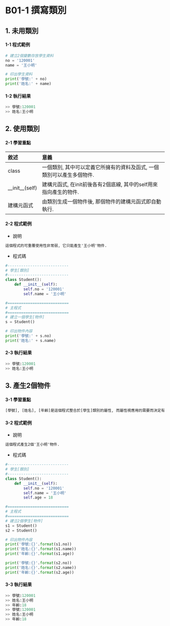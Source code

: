 # B01-1 撰寫類別

## 1. 未用類別

#### 1-1 程式範例


``` python
# 建立2個變數存放學生資料
no = '120001'
name = '王小明'

# 印出學生資料
print('學號:' + no)
print('姓名:' + name)  
```

#### 1-2 執行結果
``` python
>> 學號:120001
>> 姓名:王小明
```

## 2. 使用類別 

#### 2-1 學習重點
| 敘述 | 意義 |
|:---------|:------|
| class | 一個類別, 其中可以定義它所擁有的資料及函式, 一個類別可以產生多個物件.  |
| &#95;&#95;init&#95;&#95;(self) | 建構元函式, 在init前後各有2個底線, 其中的self用來指向產生的物件. |
| 建構元函式 | 由類別生成一個物件後, 那個物件的建構元函式即自動執行. |

#### 2-2 程式範例

* 說明

``` html
這個程式的可重覆使用性非常弱, 它只能產生'王小明'物件.
```

* 程式碼
``` python
#---------------------------
# 學生[類別]
#---------------------------
class Student():
    def __init__(self):
        self.no = '120001'
        self.name = '王小明'

#===========================
# 主程式
#===========================
# 建立一個學生[物件]
s = Student()

# 印出物件內容
print('學號:' + s.no)
print('姓名:' + s.name)
```

#### 2-3 執行結果
``` python
>> 學號:120001
>> 姓名:王小明
```


## 3. 產生2個物件

#### 3-1 學習重點

``` html
[學號], [姓名], [年齡]是這個程式整合於[學生]類別的屬性, 而屬性視應用的需要而決定有哪些.
```

#### 3-2 程式範例

* 說明

``` html
這個程式產生2個'王小明'物件.
```

* 程式碼
``` python
#---------------------------
# 學生[類別]
#---------------------------
class Student():
    def __init__(self):
        self.no = '120001'
        self.name = '王小明'
        self.age = 18

#===========================
# 主程式
#===========================
# 建立2個學生[物件]
s1 = Student()
s2 = Student()

# 印出物件內容
print('學號:{}'.format(s1.no))
print('姓名:{}'.format(s1.name))
print('年齡:{}'.format(s1.age))

print('學號:{}'.format(s2.no))
print('姓名:{}'.format(s2.name))
print('年齡:{}'.format(s2.age))
```

#### 3-3 執行結果
``` python
>> 學號:120001
>> 姓名:王小明
>> 年齡:18
>> 學號:120001
>> 姓名:王小明
>> 年齡:18
```
